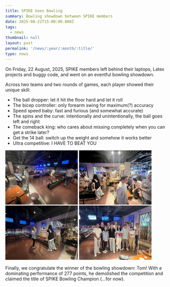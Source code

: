 ```yaml
---
title: SPIKE Goes Bowling
summary: Bowling showdown between SPIKE members
date: 2025-08-22T15:00:00.000Z
tags:
  - news
thumbnail: null
layout: post
permalink: '/news/:year/:month/:title/'
type: news
---
```


On Friday, 22 August, 2025, SPIKE members left behind their laptops, Latex
projects and buggy code, and went on an eventful bowling showdown.

Across two teams and two rounds of games, each player showed their unique skill:

- The ball dropper: let it hit the floor hard and let it roll
- The bicep controller: only forearm swing for maximum(?) accuracy
- Speed speed baby: fast and furious (and somewhat accurate)
- The spins and the curve: intentionally and unintentionally, the ball goes left
  and right
- The comeback king: who cares about missing completely when you can get a
  strike later?
- Get the 14 ball: switch up the weight and somehow it works better
- Ultra competitive: I HAVE TO BEAT YOU

<div class="text-center d-flex justify-content-center">
  <img src="/assets/images/news/spike-bowling-1.jpeg" class="img-fluid" style="max-width: 45%">
  <img src="/assets/images/news/spike-bowling-2.jpeg" class="img-fluid" style="max-width: 45%">
</div>

<div class="text-center d-flex justify-content-center">
  <img src="/assets/images/news/spike-bowling-3.jpeg" class="img-fluid" style="max-width: 45%">
  <img src="/assets/images/news/spike-bowling-4.jpeg" class="img-fluid" style="max-width: 45%">
</div>

Finally, we congratulate the winner of the bowling showdown: Tom! With a
dominating performance of 277 points, he demolished the competition and claimed
the title of SPIKE Bowling Champion (...for now).
